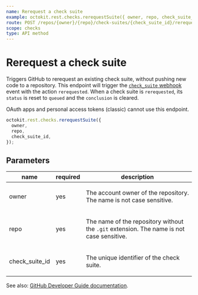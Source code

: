 ```yaml
---
name: Rerequest a check suite
example: octokit.rest.checks.rerequestSuite({ owner, repo, check_suite_id })
route: POST /repos/{owner}/{repo}/check-suites/{check_suite_id}/rerequest
scope: checks
type: API method
---
```


# Rerequest a check suite

Triggers GitHub to rerequest an existing check suite, without pushing new code to a repository. This endpoint will trigger the [`check_suite` webhook](https://docs.github.com/webhooks/event-payloads/#check_suite) event with the action `rerequested`. When a check suite is `rerequested`, its `status` is reset to `queued` and the `conclusion` is cleared.

OAuth apps and personal access tokens (classic) cannot use this endpoint.

```js
octokit.rest.checks.rerequestSuite({
  owner,
  repo,
  check_suite_id,
});
```

## Parameters

<table>
  <thead>
    <tr>
      <th>name</th>
      <th>required</th>
      <th>description</th>
    </tr>
  </thead>
  <tbody>
    <tr><td>owner</td><td>yes</td><td>

The account owner of the repository. The name is not case sensitive.

</td></tr>
<tr><td>repo</td><td>yes</td><td>

The name of the repository without the `.git` extension. The name is not case sensitive.

</td></tr>
<tr><td>check_suite_id</td><td>yes</td><td>

The unique identifier of the check suite.

</td></tr>
  </tbody>
</table>

See also: [GitHub Developer Guide documentation](https://docs.github.com/rest/checks/suites#rerequest-a-check-suite).
